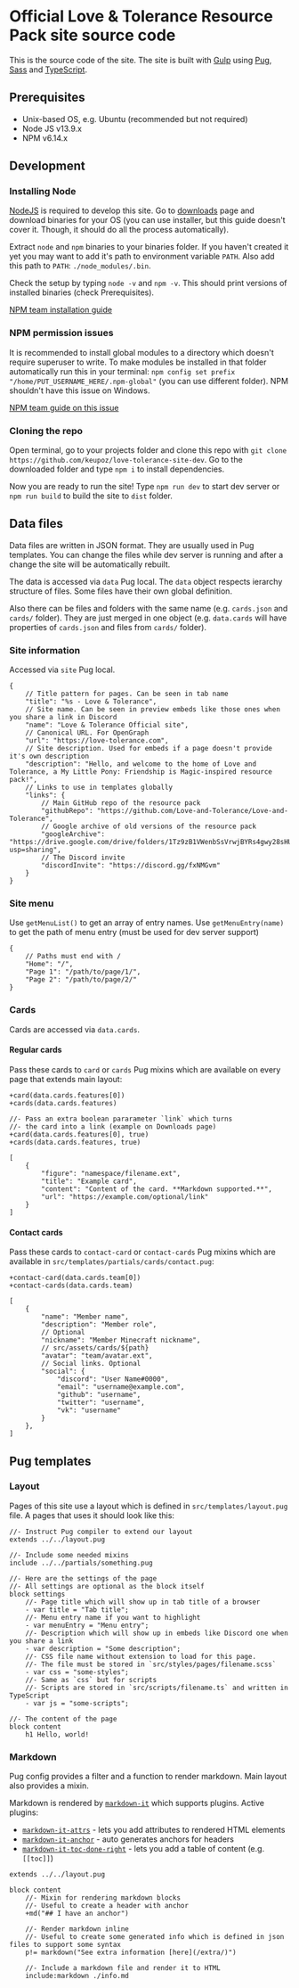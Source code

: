 # Official Love & Tolerance Resource Pack site source code
This is the source code of the site. The site is built with [Gulp](https://github.com/gulpjs/gulp) using [Pug](https://github.com/pugjs/pug), [Sass](https://github.com/sass/sass) and [TypeScript](https://github.com/microsoft/typescript).

## Prerequisites
- Unix-based OS, e.g. Ubuntu (recommended but not required)
- Node JS v13.9.x
- NPM v6.14.x

## Development
### Installing Node
[NodeJS](http://nodejs.org/) is required to develop this site. Go to [downloads](https://nodejs.org/en/download/current/) page and download binaries for your OS (you can use installer, but this guide doesn't cover it. Though, it should do all the process automatically).

Extract `node` and `npm` binaries to your binaries folder. If you haven't created it yet you may want to add it's path to environment variable `PATH`. Also add this path to `PATH`: `./node_modules/.bin`.

Check the setup by typing `node -v` and `npm -v`. This should print versions of installed binaries (check Prerequisites).

[NPM team installation guide](https://docs.npmjs.com/downloading-and-installing-node-js-and-npm)

### NPM permission issues
It is recommended to install global modules to a directory which doesn't require superuser to write. To make modules be installed in that folder automatically run this in your terminal: `npm config set prefix "/home/PUT_USERNAME_HERE/.npm-global"` (you can use different folder).
NPM shouldn't have this issue on Windows.

[NPM team guide on this issue](https://docs.npmjs.com/resolving-eacces-permissions-errors-when-installing-packages-globally)

### Cloning the repo
Open terminal, go to your projects folder and clone this repo with `git clone https://github.com/keupoz/love-tolerance-site-dev`. Go to the downloaded folder and type `npm i` to install dependencies.

Now you are ready to run the site! Type `npm run dev` to start dev server or `npm run build` to build the site to `dist` folder.

## Data files
Data files are written in JSON format. They are usually used in Pug templates. You can change the files while dev server is running and after a change the site will be automatically rebuilt.

The data is accessed via `data` Pug local. The `data` object respects ierarchy structure of files. Some files have their own global definition.

Also there can be files and folders with the same name (e.g. `cards.json` and `cards/` folder). They are just merged in one object (e.g. `data.cards` will have properties of `cards.json` and files from `cards/` folder).

### Site information
Accessed via `site` Pug local.

```jsonc
{
    // Title pattern for pages. Can be seen in tab name
    "title": "%s - Love & Tolerance",
    // Site name. Can be seen in preview embeds like those ones when you share a link in Discord
    "name": "Love & Tolerance Official site",
    // Canonical URL. For OpenGraph
    "url": "https://love-tolerance.com",
    // Site description. Used for embeds if a page doesn't provide it's own description
    "description": "Hello, and welcome to the home of Love and Tolerance, a My Little Pony: Friendship is Magic-inspired resource pack!",
    // Links to use in templates globally
    "links": {
        // Main GitHub repo of the resource pack
        "githubRepo": "https://github.com/Love-and-Tolerance/Love-and-Tolerance",
        // Google archive of old versions of the resource pack
        "googleArchive": "https://drive.google.com/drive/folders/1Tz9zB1VWenbSsVrwjBYRs4gwy28sHU5P?usp=sharing",
        // The Discord invite
        "discordInvite": "https://discord.gg/fxNMGvm"
    }
}
```

### Site menu
Use `getMenuList()` to get an array of entry names. Use `getMenuEntry(name)` to get the path of menu entry (must be used for dev server support)

```jsonc
{
    // Paths must end with /
    "Home": "/",
    "Page 1": "/path/to/page/1/",
    "Page 2": "/path/to/page/2/"
}
```

### Cards
Cards are accessed via `data.cards`.

#### Regular cards
Pass these cards to `card` or `cards` Pug mixins which are available on every page that extends main layout:
```pug
+card(data.cards.features[0])
+cards(data.cards.features)

//- Pass an extra boolean pararameter `link` which turns
//- the card into a link (example on Downloads page)
+card(data.cards.features[0], true)
+cards(data.cards.features, true)
```

```jsonc
[
    {
        "figure": "namespace/filename.ext",
        "title": "Example card",
        "content": "Content of the card. **Markdown supported.**",
        "url": "https://example.com/optional/link"
    }
]
```

#### Contact cards
Pass these cards to `contact-card` or `contact-cards` Pug mixins which are available in `src/templates/partials/cards/contact.pug`:
```pug
+contact-card(data.cards.team[0])
+contact-cards(data.cards.team)
```

```jsonc
[
    {
        "name": "Member name",
        "description": "Member role",
        // Optional
        "nickname": "Member Minecraft nickname",
        // src/assets/cards/${path}
        "avatar": "team/avatar.ext",
        // Social links. Optional
        "social": {
            "discord": "User Name#0000",
            "email": "username@example.com",
            "github": "username",
            "twitter": "username",
            "vk": "username"
        }
    },
]
```

## Pug templates
### Layout
Pages of this site use a layout which is defined in `src/templates/layout.pug` file. A pages that uses it should look like this:

```pug
//- Instruct Pug compiler to extend our layout
extends ../../layout.pug

//- Include some needed mixins
include ../../partials/something.pug

//- Here are the settings of the page
//- All settings are optional as the block itself
block settings
    //- Page title which will show up in tab title of a browser
    - var title = "Tab title";
    //- Menu entry name if you want to highlight
    - var menuEntry = "Menu entry";
    //- Description which will show up in embeds like Discord one when you share a link
    - var description = "Some description";
    //- CSS file name without extension to load for this page.
    //- The file must be stored in `src/styles/pages/filename.scss`
    - var css = "some-styles";
    //- Same as `css` but for scripts
    //- Scripts are stored in `src/scripts/filename.ts` and written in TypeScript
    - var js = "some-scripts";

//- The content of the page
block content
    h1 Hello, world!

```

### Markdown
Pug config provides a filter and a function to render markdown. Main layout also provides a mixin.

Markdown is rendered by [`markdown-it`](https://www.npmjs.com/package/markdown-it) which supports plugins. Active plugins:
- [`markdown-it-attrs`](https://www.npmjs.com/package/markdown-it-attrs) - lets you add attributes to rendered HTML elements
- [`markdown-it-anchor`](https://www.npmjs.com/package/markdown-it-anchor) - auto generates anchors for headers
- [`markdown-it-toc-done-right`](https://www.npmjs.com/package/markdown-it-toc-done-right) - lets you add a table of content (e.g. `[[toc]]`)

```pug
extends ../../layout.pug

block content
    //- Mixin for rendering markdown blocks
    //- Useful to create a header with anchor
    +md("## I have an anchor")

    //- Render markdown inline
    //- Useful to create some generated info which is defined in json files to support some syntax
    p!= markdown("See extra information [here](/extra/)")

    //- Include a markdown file and render it to HTML
    include:markdown ./info.md
```
